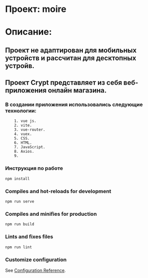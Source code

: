 # Проект: moire
# Описание:
## Проект не адаптирован для мобильных устройств и рассчитан для десктопных устройв.
## Проект Crypt представляет из себя веб-приложения онлайн магазина.
### В создании приложения использовались следующие технологии:
        1. vue js.
        2. vite.
        3. vue-router.
        4. vuex. 
        5. CSS.
        6. HTML.
        7. JavaScript.
        8. Axios.
        9. 

### Инструкция по работе
```
npm install
```

### Compiles and hot-reloads for development
```
npm run serve
```

### Compiles and minifies for production
```
npm run build
```

### Lints and fixes files
```
npm run lint
```

### Customize configuration
See [Configuration Reference](https://cli.vuejs.org/config/).
